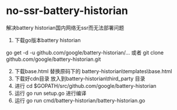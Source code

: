 # no-ssr-battery-historian

解决battery historian国内网络无ssr而无法部署问题

1. 下载go版本battery historian

  go get -d -u github.com/google/battery-historian/...
  或者
  git clone github.com/google/battery-historian.git

2. 下载base.html 替换原码下的 battery-historian\templates\base.html
3. 下载好cdn目录 放入到battery-historian\third_party 目录
4. 进行 cd $GOPATH/src/github.com/google/battery-historian
5. 运行 go run setup.go 进行编译
6. 运行 go run cmd/battery-historian/battery-historian.go 
